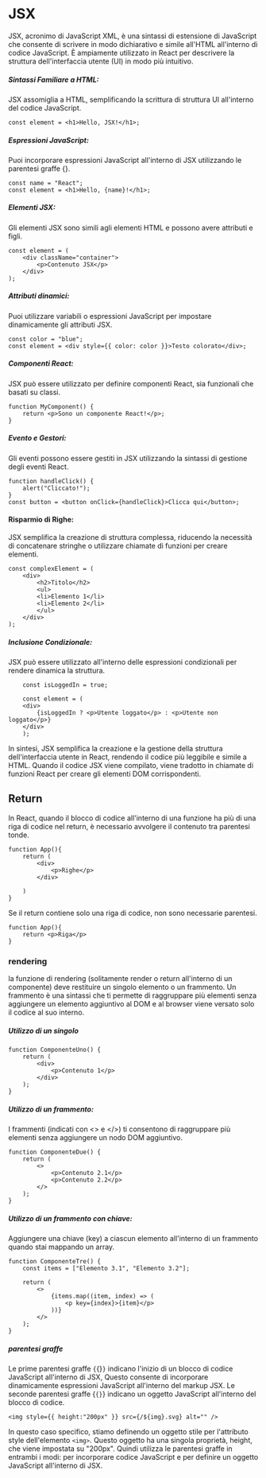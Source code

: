 # JSX

JSX, acronimo di JavaScript XML, è una sintassi di estensione di JavaScript che consente di scrivere in modo dichiarativo e simile all'HTML all'interno di codice JavaScript. È ampiamente utilizzato in React per descrivere la struttura dell'interfaccia utente (UI) in modo più intuitivo.

##### Sintassi Familiare a HTML:

JSX assomiglia a HTML, semplificando la scrittura di struttura UI all'interno del codice JavaScript.

    const element = <h1>Hello, JSX!</h1>;

##### Espressioni JavaScript:

Puoi incorporare espressioni JavaScript all'interno di JSX utilizzando le parentesi graffe {}.

    const name = "React";
    const element = <h1>Hello, {name}!</h1>;

##### Elementi JSX:

Gli elementi JSX sono simili agli elementi HTML e possono avere attributi e figli.

    const element = (
        <div className="container">
            <p>Contenuto JSX</p>
        </div>
    );

##### Attributi dinamici:

Puoi utilizzare variabili o espressioni JavaScript per impostare dinamicamente gli attributi JSX.

    const color = "blue";
    const element = <div style={{ color: color }}>Testo colorato</div>;

##### Componenti React:

JSX può essere utilizzato per definire componenti React, sia funzionali che basati su classi.

    function MyComponent() {
        return <p>Sono un componente React!</p>;
    }

##### Evento e Gestori:

Gli eventi possono essere gestiti in JSX utilizzando la sintassi di gestione degli eventi React.

    function handleClick() {
        alert("Cliccato!");
    }
    const button = <button onClick={handleClick}>Clicca qui</button>;

#### Risparmio di Righe:

JSX semplifica la creazione di struttura complessa, riducendo la necessità di concatenare stringhe o utilizzare chiamate di funzioni per creare elementi.

    const complexElement = (
        <div>
            <h2>Titolo</h2>
            <ul>
            <li>Elemento 1</li>
            <li>Elemento 2</li>
            </ul>
        </div>
    );

##### Inclusione Condizionale:

JSX può essere utilizzato all'interno delle espressioni condizionali per rendere dinamica la struttura.

        const isLoggedIn = true;

        const element = (
        <div>
            {isLoggedIn ? <p>Utente loggato</p> : <p>Utente non loggato</p>}
        </div>
        );

In sintesi, JSX semplifica la creazione e la gestione della struttura dell'interfaccia utente in React, rendendo il codice più leggibile e simile a HTML. Quando il codice JSX viene compilato, viene tradotto in chiamate di funzioni React per creare gli elementi DOM corrispondenti.

## Return

In React, quando il blocco di codice all'interno di una funzione ha più di una riga di codice nel return, è necessario avvolgere il contenuto tra parentesi tonde.

    function App(){
        return (
            <div>
                <p>Righe</p>
            </div>

        )
    }

Se il return contiene solo una riga di codice, non sono necessarie parentesi.

    function App(){
        return <p>Riga</p>
    }
### rendering
la funzione di rendering (solitamente render o return all'interno di un componente) deve restituire un singolo elemento o un frammento. Un frammento è una sintassi che ti permette di raggruppare più elementi senza aggiungere un elemento aggiuntivo al DOM e al browser viene versato solo il codice al suo interno.
##### Utilizzo di un singolo 
    function ComponenteUno() {
        return (
            <div>
                <p>Contenuto 1</p>
            </div>
        );
    }

##### Utilizzo di un frammento:
I frammenti (indicati con <> e </>) ti consentono di raggruppare più elementi senza aggiungere un nodo DOM aggiuntivo.

    function ComponenteDue() {
        return (
            <>
                <p>Contenuto 2.1</p>
                <p>Contenuto 2.2</p>
            </>
        );
    }
##### Utilizzo di un frammento con chiave:
Aggiungere una chiave (key) a ciascun elemento all'interno di un frammento quando stai mappando un array.

    function ComponenteTre() {
        const items = ["Elemento 3.1", "Elemento 3.2"];

        return (
            <>
                {items.map((item, index) => (
                    <p key={index}>{item}</p>
                ))}
            </>
        );
    }
##### parentesi graffe
Le prime parentesi graffe `{`{}`}` indicano l'inizio di un blocco di codice JavaScript all'interno di JSX, Questo consente di incorporare dinamicamente espressioni JavaScript all'interno del markup JSX. Le seconde parentesi graffe {`{}`} indicano un oggetto JavaScript all'interno del blocco di codice. 

    <img style={{ height:"200px" }} src={/${img}.svg} alt="" />
In questo caso specifico, stiamo definendo un oggetto stile per l'attributo style dell'elemento `<img>`. Questo oggetto ha una singola proprietà, height, che viene impostata su "200px". Quindi utilizza le parentesi graffe in entrambi i modi: per incorporare codice JavaScript e per definire un oggetto JavaScript all'interno di JSX.
